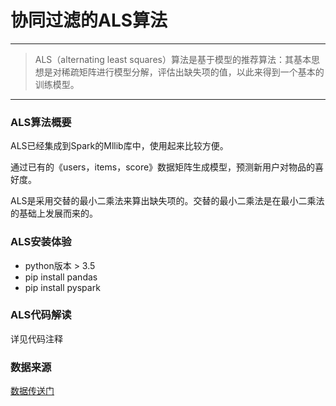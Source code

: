 # 协同过滤的ALS算法

------

> ALS（alternating least squares）算法是基于模型的推荐算法：其基本思想是对稀疏矩阵进行模型分解，评估出缺失项的值，以此来得到一个基本的训练模型。

------
### ALS算法概要

ALS已经集成到Spark的Mllib库中，使用起来比较方便。

通过已有的《users，items，score》数据矩阵生成模型，预测新用户对物品的喜好度。

ALS是采用交替的最小二乘法来算出缺失项的。交替的最小二乘法是在最小二乘法的基础上发展而来的。

### ALS安装体验
* python版本 > 3.5
* pip install pandas
* pip install pyspark

### ALS代码解读

详见代码注释

### 数据来源
[数据传送门](https://grouplens.org/datasets/movielens/100k/)

